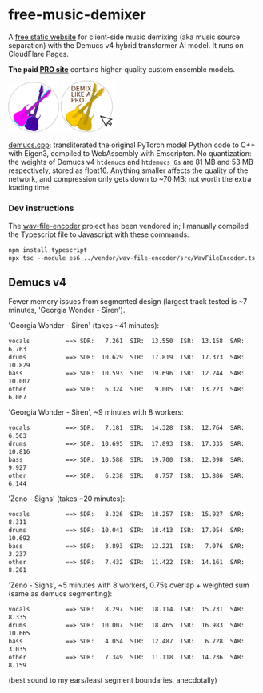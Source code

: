 # free-music-demixer

A [free static website](https://freemusicdemixer.com) for client-side music demixing (aka music source separation) with the Demucs v4 hybrid transformer AI model. It runs on CloudFlare Pages.

**The paid [PRO site](https://pro.freemusicdemixer.com)** contains higher-quality custom ensemble models.

<img alt="freemusicdemixer-logo" src="./.github/logo.png" width="20%"/> <a href="https://pro.freemusicdemixer.com" target="_blank"><img alt="freemusicdemixer-logo" src="./.github/logo_pro.png" width="21.5%"/></a>

[demucs.cpp](https://github.com/sevagh/demucs.cpp): transliterated the original PyTorch model Python code to C++ with Eigen3, compiled to WebAssembly with Emscripten. No quantization: the weights of Demucs v4 `htdemucs` and `htdemucs_6s` are 81 MB and 53 MB respectively, stored as float16. Anything smaller affects the quality of the network, and compression only gets down to ~70 MB: not worth the extra loading time.

### Dev instructions

The [wav-file-encoder](https://github.com/chdh/wav-file-encoder) project has been vendored in; I manually compiled the Typescript file to Javascript with these commands:
```
npm install typescript
npx tsc --module es6 ../vendor/wav-file-encoder/src/WavFileEncoder.ts
```

## Demucs v4

Fewer memory issues from segmented design (largest track tested is ~7 minutes, 'Georgia Wonder - Siren').

'Georgia Wonder - Siren' (takes ~41 minutes):
```
vocals          ==> SDR:   7.261  SIR:  13.550  ISR:  13.158  SAR:   6.763
drums           ==> SDR:  10.629  SIR:  17.819  ISR:  17.373  SAR:  10.829
bass            ==> SDR:  10.593  SIR:  19.696  ISR:  12.244  SAR:  10.007
other           ==> SDR:   6.324  SIR:   9.005  ISR:  13.223  SAR:   6.067
```
'Georgia Wonder - Siren', ~9 minutes with 8 workers:
```
vocals          ==> SDR:   7.181  SIR:  14.328  ISR:  12.764  SAR:   6.563
drums           ==> SDR:  10.695  SIR:  17.893  ISR:  17.335  SAR:  10.816
bass            ==> SDR:  10.588  SIR:  19.700  ISR:  12.098  SAR:   9.927
other           ==> SDR:   6.238  SIR:   8.757  ISR:  13.886  SAR:   6.144
```

'Zeno - Signs' (takes ~20 minutes):
```
vocals          ==> SDR:   8.326  SIR:  18.257  ISR:  15.927  SAR:   8.311
drums           ==> SDR:  10.041  SIR:  18.413  ISR:  17.054  SAR:  10.692
bass            ==> SDR:   3.893  SIR:  12.221  ISR:   7.076  SAR:   3.237
other           ==> SDR:   7.432  SIR:  11.422  ISR:  14.161  SAR:   8.201
```

'Zeno - Signs', ~5 minutes with 8 workers, 0.75s overlap + weighted sum (same as demucs segmenting):
```
vocals          ==> SDR:   8.297  SIR:  18.114  ISR:  15.731  SAR:   8.335
drums           ==> SDR:  10.007  SIR:  18.465  ISR:  16.983  SAR:  10.665
bass            ==> SDR:   4.054  SIR:  12.487  ISR:   6.728  SAR:   3.035
other           ==> SDR:   7.349  SIR:  11.118  ISR:  14.236  SAR:   8.159
```
(best sound to my ears/least segment boundaries, anecdotally)
